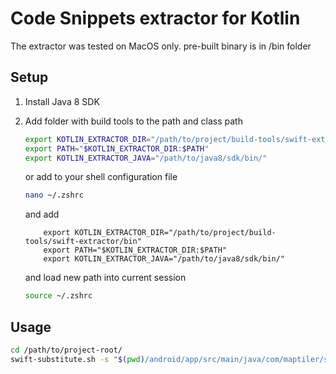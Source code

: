 # Code Snippets extractor for Kotlin

The extractor was tested on MacOS only. pre-built binary is in /bin folder 

## Setup

1. Install Java 8 SDK

1. Add folder with build tools to the path and class path

    ```bash
    export KOTLIN_EXTRACTOR_DIR="/path/to/project/build-tools/swift-extractor/bin"
    export PATH="$KOTLIN_EXTRACTOR_DIR:$PATH"
    export KOTLIN_EXTRACTOR_JAVA="/path/to/java8/sdk/bin/"
    ```

    or add to your shell configuration file

    ```bash
    nano ~/.zshrc
    ```

    and add 
    
    ```
        export KOTLIN_EXTRACTOR_DIR="/path/to/project/build-tools/swift-extractor/bin"
        export PATH="$KOTLIN_EXTRACTOR_DIR:$PATH"
        export KOTLIN_EXTRACTOR_JAVA="/path/to/java8/sdk/bin/"
    ```
    
    and load new path into current session

    ```bash
    source ~/.zshrc
    ```

## Usage

```bash
cd /path/to/project-root/
swift-substitute.sh -s "$(pwd)/android/app/src/main/java/com/maptiler/simplemap" -t "$(pwd)/android"
```
